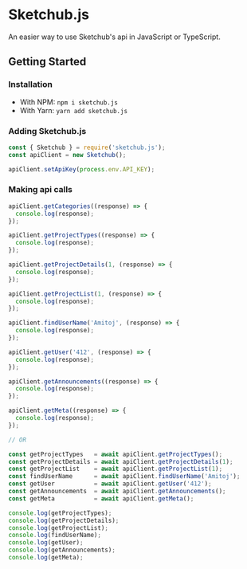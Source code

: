 # Sketchub.js

An easier way to use Sketchub's api in JavaScript or TypeScript.

## Getting Started

### Installation

- With NPM: 
  `npm i sketchub.js`
- With Yarn: 
  `yarn add sketchub.js`

### Adding Sketchub.js

```js
const { Sketchub } = require('sketchub.js');
const apiClient = new Sketchub();

apiClient.setApiKey(process.env.API_KEY);
```

### Making api calls

```js
apiClient.getCategories((response) => {
  console.log(response);
});

apiClient.getProjectTypes((response) => {
  console.log(response);
});

apiClient.getProjectDetails(1, (response) => {
  console.log(response);
});

apiClient.getProjectList(1, (response) => {
  console.log(response);
});

apiClient.findUserName('Amitoj', (response) => {
  console.log(response);
});

apiClient.getUser('412', (response) => {
  console.log(response);
});

apiClient.getAnnouncements((response) => {
  console.log(response);
});

apiClient.getMeta((response) => {
  console.log(response);
});

// OR

const getProjectTypes   = await apiClient.getProjectTypes();
const getProjectDetails = await apiClient.getProjectDetails(1);
const getProjectList    = await apiClient.getProjectList(1);
const findUserName      = await apiClient.findUserName('Amitoj');
const getUser           = await apiClient.getUser('412');
const getAnnouncements  = await apiClient.getAnnouncements();
const getMeta           = await apiClient.getMeta();

console.log(getProjectTypes);
console.log(getProjectDetails);
console.log(getProjectList);
console.log(findUserName);
console.log(getUser);
console.log(getAnnouncements);
console.log(getMeta);
```